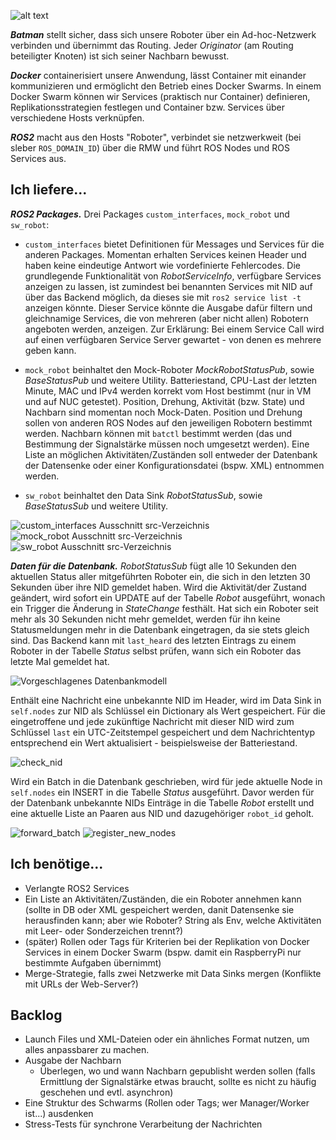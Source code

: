 ![alt text](20250909_140638.jpg)

***Batman*** stellt sicher, dass sich unsere Roboter über ein Ad-hoc-Netzwerk verbinden und übernimmt das Routing. Jeder *Originator* (am Routing beteiligter Knoten) ist sich seiner Nachbarn bewusst.

***Docker*** containerisiert unsere Anwendung, lässt Container mit einander kommunizieren und ermöglicht den Betrieb eines Docker Swarms. In einem Docker Swarm können wir Services (praktisch nur Container) definieren, Replikationsstrategien festlegen und Container bzw. Services über verschiedene Hosts verknüpfen.

***ROS2*** macht aus den Hosts "Roboter", verbindet sie netzwerkweit (bei sleber `ROS_DOMAIN_ID`) über die RMW und führt ROS Nodes und ROS Services aus.

## Ich liefere...
***ROS2 Packages.*** Drei Packages `custom_interfaces`, `mock_robot` und `sw_robot`:
- `custom_interfaces` bietet Definitionen für Messages und Services für die anderen Packages. Momentan erhalten Services keinen Header und haben keine eindeutige Antwort wie vordefinierte Fehlercodes. Die grundlegende Funktionalität von *RobotServiceInfo*, verfügbare Services anzeigen zu lassen, ist zumindest bei benannten Services mit NID auf über das Backend möglich, da dieses sie mit `ros2 service list -t` anzeigen könnte. Dieser Service könnte die Ausgabe dafür filtern und gleichnamige Services, die von mehreren (aber nicht allen) Robotern angeboten werden, anzeigen. Zur Erklärung: Bei einem Service Call wird auf einen verfügbaren Service Server gewartet - von denen es mehrere geben kann.

- `mock_robot` beinhaltet den Mock-Roboter *MockRobotStatusPub*, sowie *BaseStatusPub* und weitere Utility. Batteriestand, CPU-Last der letzten Minute, MAC und IPv4 werden korrekt vom Host bestimmt (nur in VM und auf NUC getestet). Position, Drehung, Aktivität (bzw. State) und Nachbarn sind momentan noch Mock-Daten. Position und Drehung sollen von anderen ROS Nodes auf den jeweiligen Robotern bestimmt werden. Nachbarn können mit `batctl` bestimmt werden (das und Bestimmung der Signalstärke müssen noch umgesetzt werden). Eine Liste an möglichen Aktivitäten/Zuständen soll entweder der Datenbank der Datensenke oder einer Konfigurationsdatei (bspw. XML) entnommen werden.

- `sw_robot` beinhaltet den Data Sink *RobotStatusSub*, sowie *BaseStatusSub* und weitere Utility.

![custom_interfaces Ausschnitt src-Verzeichnis](image-2.png)
![mock_robot Ausschnitt src-Verzeichnis](image.png)
![sw_robot Ausschnitt src-Verzeichnis](image-1.png)

***Daten für die Datenbank.*** *RobotStatusSub* fügt alle 10 Sekunden den aktuellen Status aller mitgeführten Roboter ein, die sich in den letzten 30 Sekunden über ihre NID gemeldet haben. Wird die Aktivität/der Zustand geändert, wird sofort ein UPDATE auf der Tabelle *Robot* ausgeführt, wonach ein Trigger die Änderung in *StateChange* festhält. Hat sich ein Roboter seit mehr als 30 Sekunden nicht mehr gemeldet, werden für ihn keine Statusmeldungen mehr in die Datenbank eingetragen, da sie stets gleich sind. Das Backend kann mit `last_heard` des letzten Eintrags zu einem Roboter in der Tabelle *Status* selbst prüfen, wann sich ein Roboter das letzte Mal gemeldet hat.

![Vorgeschlagenes Datenbankmodell](../Datenbankmodell/QuickDBD-export.png)

Enthält eine Nachricht eine unbekannte NID im Header, wird im Data Sink in `self.nodes` zur NID als Schlüssel ein Dictionary als Wert gespeichert. Für die eingetroffene und jede zukünftige Nachricht mit dieser NID wird zum Schlüssel `last` ein UTC-Zeitstempel gespeichert und dem Nachrichtentyp entsprechend ein Wert aktualisiert - beispielsweise der Batteriestand.

![check_nid](image-3.png)

Wird ein Batch in die Datenbank geschrieben, wird für jede aktuelle Node in `self.nodes` ein INSERT in die Tabelle *Status* ausgeführt. Davor werden für der Datenbank unbekannte NIDs Einträge in die Tabelle *Robot* erstellt und eine aktuelle Liste an Paaren aus NID und dazugehöriger `robot_id` geholt.

![forward_batch](image-4.png) ![register_new_nodes](image-5.png)

## Ich benötige...
- Verlangte ROS2 Services
- Ein Liste an Aktivitäten/Zuständen, die ein Roboter annehmen kann (sollte in DB oder XML gespeichert werden, danit Datensenke sie herausfinden kann; aber wie Roboter? String als Env, welche Aktivitäten mit Leer- oder Sonderzeichen trennt?)
- (später) Rollen oder Tags für Kriterien bei der Replikation von Docker Services in einem Docker Swarm (bspw. damit ein RaspberryPi nur bestimmte Aufgaben übernimmt)
- Merge-Strategie, falls zwei Netzwerke mit Data Sinks mergen (Konflikte mit URLs der Web-Server?)

## Backlog
- Launch Files und XML-Dateien oder ein ähnliches Format nutzen, um alles anpassbarer zu machen.
- Ausgabe der Nachbarn
  - Überlegen, wo und wann Nachbarn gepublisht werden sollen (falls Ermittlung der Signalstärke etwas braucht, sollte es nicht zu häufig geschehen und evtl. asynchron)
- Eine Struktur des Schwarms (Rollen oder Tags; wer Manager/Worker ist...) ausdenken
- Stress-Tests für synchrone Verarbeitung der Nachrichten
